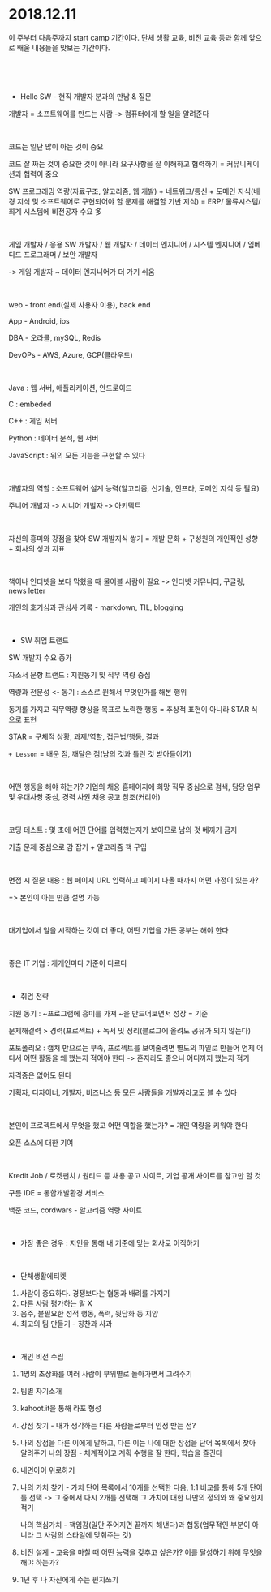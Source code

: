 

# 2018.12.11

이 주부터 다음주까지 start camp 기간이다. 단체 생활 교육, 비전 교육 등과 함께 앞으로 배울 내용들을 맛보는 기간이다.


​


​

* Hello SW - 현직 개발자 분과의 만남 & 질문

개발자 = 소프트웨어를 만드는 사람 -> 컴퓨터에게 할 일을 알려준다


​

코드는 일단 많이 아는 것이 중요

코드 잘 짜는 것이 중요한 것이 아니라 요구사항을 잘 이해하고 협력하기 = 커뮤니케이션과 협력이 중요

SW 프로그래밍 역량(자료구조, 알고리즘, 웹 개발) + 네트워크/통신 + 도메인 지식(배경 지식 및 소프트웨어로 구현되어야 할 문제를 해결할 기반 지식) = ERP/ 물류시스템/ 회계 시스템에 비전공자 수요 多


​

게임 개발자 / 응용 SW 개발자 / 웹 개발자 / 데이터 엔지니어 / 시스템 엔지니어 / 임베디드 프로그래머 / 보안 개발자 

-> 게임 개발자 ~ 데이터 엔지니어가 더 가기 쉬움


​

web - front end(실제 사용자 이용), back end

App - Android, ios

DBA - 오라클, mySQL, Redis

DevOPs - AWS, Azure, GCP(클라우드)


​

Java : 웹 서버, 애플리케이션, 안드로이드

C : embeded

C++ : 게임 서버

Python : 데이터 분석, 웹 서버

JavaScript : 위의 모든 기능을 구현할 수 있다


​

개발자의 역할 : 소프트웨어 설계 능력(알고리즘, 신기술, 인프라, 도메인 지식 등 필요)

주니어 개발자 -> 시니어 개발자 -> 아키텍트


​

자신의 흥미와 강점을 찾아 SW 개발지식 쌓기 = 개발 문화 + 구성원의 개인적인 성향 + 회사의 성과 지표


​

책이나 인터넷을 보다 막혔을 때 물어볼 사람이 필요 -> 인터넷 커뮤니티, 구글링, news letter

개인의 호기심과 관심사 기록 - markdown, TIL, blogging


​

* SW 취업 트랜드

SW 개발자 수요 증가

자소서 문항 트랜드 : 지원동기 및 직무 역량 중심

역량과 전문성 <- 동기 : 스스로 원해서 무엇인가를 해본 행위

동기를 가지고 직무역량 향상을 목표로 노력한 행동 = 추상적 표현이 아니라 STAR 식으로 표현

STAR = 구체적 상황, 과제/역할, 접근법/행동, 결과

`+ Lesson` = 배운 점, 깨달은 점(남의 것과 틀린 것 받아들이기)


​

어떤 행동을 해야 하는가? 기업의 채용 홈페이지에 희망 직무 중심으로 검색, 담당 업무 및 우대사항 중심, 경력 사원 채용 공고 참조(커리어)


​

코딩 테스트 : 몇 초에 어떤 단어를 입력했는지가 보이므로 남의 것 베끼기 금지

기출 문제 중심으로 감 잡기 + 알고리즘 책 구입


​

면접 시 질문 내용 : 웹 페이지 URL 입력하고 페이지 나올 때까지 어떤 과정이 있는가?

=> 본인이 아는 만큼 설명 가능


​

대기업에서 일을 시작하는 것이 더 좋다, 어떤 기업을 가든 공부는 해야 한다


​

좋은 IT 기업 : 개개인마다 기준이 다르다


​

* 취업 전략

지원 동기 : ~프로그램에 흥미를 가져 ~을 만드어보면서 성장 = 기준

문제해결력 > 경력(프로젝트) + 독서 및 정리(블로그에 올려도 공유가 되지 않는다)

포토폴리오 : 캡처 만으로는 부족, 프로젝트를 보여줄려면 별도의 파일로 만들어 언제 어디서 어떤 활동을 왜 했는지 적어야 한다 -> 혼자라도 좋으니 어디까지 했는지 적기

자격증은 없어도 된다

기획자, 디자이너, 개발자, 비즈니스 등 모든 사람들을 개발자라고도 볼 수 있다


​

본인이 프로젝트에서 무엇을 했고 어떤 역할을 했는가? = 개인 역량을 키워야 한다

오픈 소스에 대한 기여


​

Kredit Job / 로켓펀치 / 원티드 등 채용 공고 사이트, 기업 공개 사이트를 참고만 할 것

구름 IDE = 통합개발환경 서비스

백준 코드, cordwars - 알고리즘 역량 사이트



​
- 가장 좋은 경우 : 지인을 통해 내 기준에 맞는 회사로 이직하기

​
​

* 단체생활에티켓

1. 사람이 중요하다. 경쟁보다는 협동과 배려를 가지기
2. 다른 사람 평가하는 말 X
3. 음주, 불필요한 성적 행동, 폭력, 뒷담화 등 지양
4. 최고의 팀 만들기 - 칭찬과 사과

​
​

* 개인 비전 수립

1. 1명의 초상화를 여러 사람이 부위별로 돌아가면서 그려주기
2. 팀별 자기소개
3. kahoot.it을 통해 라포 형성
4. 강점 찾기 - 내가 생각하는 다른 사람들로부터 인정 받는 점?
5. 나의 장점을 다른 이에게 말하고, 다른 이는 나에 대한 장점을 단어 목록에서 찾아 알려주기
   나의 장점 - 체계적이고 계획 수행을 잘 한다, 학습을 즐긴다
6. 내면아이 위로하기
7. 나의 가치 찾기 - 가치 단어 목록에서 10개를 선택한 다음, 1:1 비교를 통해 5개 단어를 선택
   -> 그 중에서 다시 2개를 선택해 그 가치에 대한 나만의 정의와 왜 중요한지 적기

    나의 핵심가치 - 책임감(일단 주어지면 끝까지 해낸다)과 협동(업무적인 부분이 아니라 그 사람의 스타일에 맞춰주는 것)

8. 비전 설계 - 교육을 마칠 때 어떤 능력을 갖추고 싶은가? 이를 달성하기 위해 무엇을 해야 하는가?
9. 1년 후 나 자신에게 주는 편지쓰기

